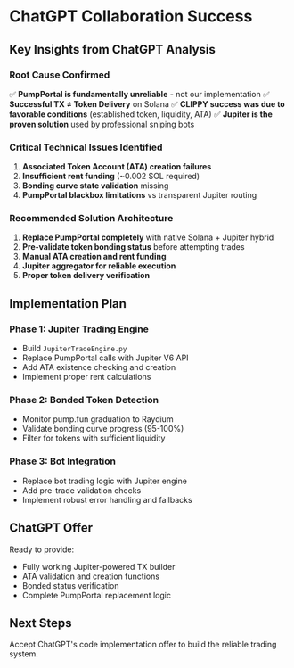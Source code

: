 # ChatGPT Collaboration Success

## Key Insights from ChatGPT Analysis

### Root Cause Confirmed
✅ **PumpPortal is fundamentally unreliable** - not our implementation
✅ **Successful TX ≠ Token Delivery** on Solana 
✅ **CLIPPY success was due to favorable conditions** (established token, liquidity, ATA)
✅ **Jupiter is the proven solution** used by professional sniping bots

### Critical Technical Issues Identified
1. **Associated Token Account (ATA) creation failures**
2. **Insufficient rent funding** (~0.002 SOL required)
3. **Bonding curve state validation** missing
4. **PumpPortal blackbox limitations** vs transparent Jupiter routing

### Recommended Solution Architecture
1. **Replace PumpPortal completely** with native Solana + Jupiter hybrid
2. **Pre-validate token bonding status** before attempting trades
3. **Manual ATA creation and rent funding**
4. **Jupiter aggregator for reliable execution**
5. **Proper token delivery verification**

## Implementation Plan

### Phase 1: Jupiter Trading Engine
- Build `JupiterTradeEngine.py` 
- Replace PumpPortal calls with Jupiter V6 API
- Add ATA existence checking and creation
- Implement proper rent calculations

### Phase 2: Bonded Token Detection  
- Monitor pump.fun graduation to Raydium
- Validate bonding curve progress (95-100%)
- Filter for tokens with sufficient liquidity

### Phase 3: Bot Integration
- Replace bot trading logic with Jupiter engine
- Add pre-trade validation checks
- Implement robust error handling and fallbacks

## ChatGPT Offer
Ready to provide:
- Fully working Jupiter-powered TX builder
- ATA validation and creation functions  
- Bonded status verification
- Complete PumpPortal replacement logic

## Next Steps
Accept ChatGPT's code implementation offer to build the reliable trading system.